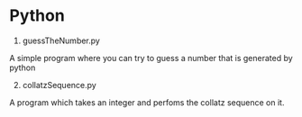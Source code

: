 # Python

1) guessTheNumber.py

A simple program where you can try to guess a number that is generated by python  

2) collatzSequence.py

A program which takes an integer and perfoms the collatz sequence on it.

